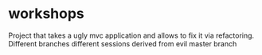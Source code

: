 # workshops
Project that takes a ugly mvc application and allows to fix it via refactoring.
Different branches different sessions derived from evil master branch
